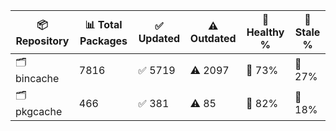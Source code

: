 | 📦 Repository | 📊 Total Packages | ✅ Updated | ⚠️ Outdated | 💚 Healthy % | 🔴 Stale % |
|---------------|-------------------|------------|-------------|-------------|------------|
| 🗂️ bincache | 7816 | ✅ 5719 | ⚠️ 2097 | 💚 73% | 🔴 27% |
| 🗂️ pkgcache | 466 | ✅ 381 | ⚠️ 85 | 💚 82% | 🔴 18% |
